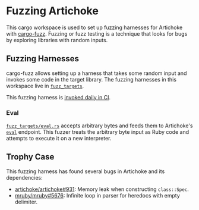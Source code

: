 # Fuzzing Artichoke

This cargo workspace is used to set up fuzzing harnesses for Artichoke with
[cargo-fuzz]. Fuzzing or fuzz testing is a technique that looks for bugs by
exploring libraries with random inputs.

[cargo-fuzz]: https://rust-fuzz.github.io/book/cargo-fuzz.html

## Fuzzing Harnesses

cargo-fuzz allows setting up a harness that takes some random input and invokes
some code in the target library. The fuzzing harnesses in this workspace live in
[`fuzz_targets`].

[`fuzz_targets`]: fuzz_targets

This fuzzing harness is [invoked daily in CI][fuzzer-ci].

[fuzzer-ci]: ../.github/workflows/fuzz.yaml

### Eval

[`fuzz_targets/eval.rs`] accepts arbitrary bytes and feeds them to Artichoke's
[`eval`] endpoint. This fuzzer treats the arbitrary byte input as Ruby code and
attempts to execute it on a new interpreter.

[`fuzz_targets/eval.rs`]: fuzz_targets/eval.rs
[`eval`]:
  https://artichoke.github.io/artichoke/artichoke/struct.Artichoke.html#method.eval

## Trophy Case

This fuzzing harness has found several bugs in Artichoke and its dependencies:

- [artichoke/artichoke#931]: Memory leak when constructing `class::Spec`.
- [mruby/mruby#5676]: Infinite loop in parser for heredocs with empty delimiter.

[artichoke/artichoke#931]: https://github.com/artichoke/artichoke/pull/931
[mruby/mruby#5676]: https://github.com/mruby/mruby/issues/5676
